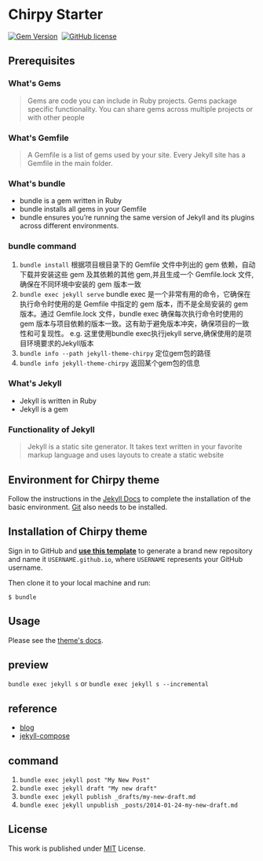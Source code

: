 # Chirpy Starter

[![Gem Version](https://img.shields.io/gem/v/jekyll-theme-chirpy)][gem]&nbsp;
[![GitHub license](https://img.shields.io/github/license/cotes2020/chirpy-starter.svg?color=blue)][mit]


## Prerequisites
### What's Gems
> Gems are code you can include in Ruby projects. Gems package specific functionality. You can share gems across multiple projects or with other people
### What's Gemfile
> A Gemfile is a list of gems used by your site. Every Jekyll site has a Gemfile in the main folder.
### What's bundle
* bundle is a gem written in Ruby
* bundle installs all gems in your Gemfile
* bundle ensures you’re running the same version of Jekyll and its plugins across different environments.
### bundle command
1. `bundle install`
根据项目根目录下的 Gemfile 文件中列出的 gem 依赖，自动下载并安装这些 gem 及其依赖的其他 gem,并且生成一个 Gemfile.lock 文件,确保在不同环境中安装的 gem 版本一致
2. `bundle exec jekyll serve`
bundle exec 是一个非常有用的命令，它确保在执行命令时使用的是 Gemfile 中指定的 gem 版本，而不是全局安装的 gem 版本。通过 Gemfile.lock 文件，bundle exec 确保每次执行命令时使用的 gem 版本与项目依赖的版本一致。这有助于避免版本冲突，确保项目的一致性和可复现性。
e.g. 这里使用bundle exec执行jekyll serve,确保使用的是项目环境要求的Jekyll版本
3. `bundle info --path jekyll-theme-chirpy`
定位gem包的路径
4. `bundle info jekyll-theme-chirpy`
返回某个gem包的信息

### What's Jekyll
* Jekyll is written in Ruby
* Jekyll is a gem

### Functionality of Jekyll
> Jekyll is a static site generator. It takes text written in your favorite markup language and uses layouts to create a static website

## Environment for Chirpy theme

Follow the instructions in the [Jekyll Docs](https://jekyllrb.com/docs/installation/) to complete the installation of the basic environment. [Git](https://git-scm.com/) also needs to be installed.



## Installation of Chirpy theme

Sign in to GitHub and [**use this template**][use-template] to generate a brand new repository and name it
`USERNAME.github.io`, where `USERNAME` represents your GitHub username.

Then clone it to your local machine and run:
```console
$ bundle
```

## Usage

Please see the [theme's docs](https://github.com/cotes2020/jekyll-theme-chirpy#documentation).

## preview
`bundle exec jekyll s`
or
`bundle exec jekyll s --incremental`

## reference
* [blog](https://chirpy.cotes.page/posts/write-a-new-post/)  
* [jekyll-compose](https://github.com/jekyll/jekyll-compose)

## command
1. `bundle exec jekyll post "My New Post"`
2. `bundle exec jekyll draft "My new draft"`
3. `bundle exec jekyll publish _drafts/my-new-draft.md`
4. `bundle exec jekyll unpublish _posts/2014-01-24-my-new-draft.md`

## License

This work is published under [MIT][mit] License.

[gem]: https://rubygems.org/gems/jekyll-theme-chirpy
[chirpy]: https://github.com/cotes2020/jekyll-theme-chirpy/
[use-template]: https://github.com/cotes2020/chirpy-starter/generate
[CD]: https://en.wikipedia.org/wiki/Continuous_deployment
[mit]: https://github.com/cotes2020/chirpy-starter/blob/master/LICENSE

